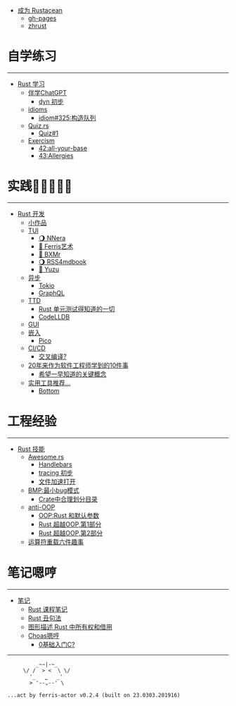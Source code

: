 
- [成为 Rustacean](./abt/README.md)
    + [gh-pages](./abt/gh-pages.md)
    + [zhrust](./abt/zhrust.md)



# 自学练习

---

- [Rust 学习](./101/README.md)
    + [伴学ChatGPT](./101/chatgpt101.md)
        + [dyn 初步](./101/chat_dyn101.md)
    + [idioms](./101/idioms.md)
        + [idiom#325:构造队列](./101/idiom325_create_a_queue.md)
    + [Quiz.rs](./101/quiz.md)
        + [Quiz#1](./101/quiz_1.md)
    + [Exercism](./101/exercism.md)
        + [42:all-your-base](./101/ex42all-your-base.md)
        + [43:Allergies](./101/ex43Allergies.md)



# 实践🌚🌘🌗🌖🌝

---

- [Rust 开发](./dev/README.md)
    + [小作品](./dev/dama-projects.md)
    + [TUI](./dev/tui4cli.md)
        + [🌖 NNera](./dev/cli_nnera.md)
        + [🌝 Ferris艺术](./dev/cli_ferris_art.md)
        + [🌝 BXMr](./dev/cli_bxmr.md)
        + [🌖 RSS4mdbook](./dev/cli_rss4mdbook.md)
        + [🌚 Yuzu](./dev/cli_yuzu.md)
    + [异步](./dev/web4async.md)
        + [Tokio](./dev/tokio.md)
        + [GraphQL](./dev/graphql.md)
    + [TTD]()
        + [Rust 单元测试得知道的一切](./dev/rust-unit-test-everything-wanted-know.md)
        + [CodeLLDB](./dev/debug_rust_with_codelldb.md)
    + [GUI](./dev/gui4web.md)
    + [嵌入](./dev/embedded_rs.md)
        + [Pico](./dev/emb_rp2040pico.md)
    + [CI/CD]()
        + [交叉编译?](./dev/cross-compiling.md)
    + [20年来作为软件工程师学到的10件事](./dev/20-things-ive-learned-in-my-20-years-as-a-software-engineer.md)
        + [希望一早知道的关键概念](./dev/concepts-i-wish-i-learned-earlier.md)
    + [实用工具推荐...]()
        + [Bottom](./dev/cli_btm.md)



# 工程经验

---

- [Rust 技能](./tip/README.md)
    + [Awesome.rs](./tip/awesome4rs.md)
        + [Handlebars](./tip/aw4rs_handlebars.md)
        + [tracing 初步](./tip/tracing.md)
        + [文件加速打开](./tip/open_big_file_speed.md)
    + [BMP:最小bug模式](./tip/rust_min_bug_patterns.md)
        + [Crate中合理划分目录](./tip/manag_growing_proj_with_crates_modules.md)
    + [anti-OOP]()
        + [OOP:Rust 和默认参数](./tip/default-params.md)
        + [Rust 超越OOP,第1部分](./tip/oop-1-encapsulation.md)
        + [Rust 超越OOP,第2部分](./tip/oop-2-polymorphism.md)
    + [运算符重载六件趣事](./tip/rust6fun-operator-overloading.md)



# 笔记嗯哼

---

- [笔记](./log/README.md)
    + [Rust 课程笔记](./log/rust101logging.md)
    + [Rust 丑句法](./log/rust-s-ugly-syntax.md)
    + [图形描述 Rust 中所有权和借用](./log/graph-rust-move-copy-borrow.md)
    + [Choas嗯哼]()
        + [0基础入门C?](./log/c101.md)

----

```
         _~∽|-~_
     \/ /  > <  \ \/
       '_   ⎵   _'
       > '--⌄--' \

...act by ferris-actor v0.2.4 (built on 23.0303.201916)
```